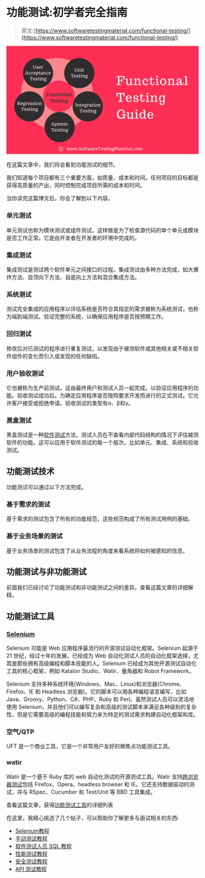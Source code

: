 # 功能测试:初学者完全指南

> 原文:[https://www.softwaretestingmaterial.com/functional-testing/](https://www.softwaretestingmaterial.com/functional-testing/)

![](img/4fa5dafff70d55b71a946943ada26f54.png)

在这篇文章中，我们将会看到功能测试的细节。

我们知道每个项目都有三个重要方面，如质量、成本和时间。任何项目的目标都是获得高质量的产出，同时控制完成项目所需的成本和时间。

当你读完这篇博文后，你会了解到以下内容。

### **单元测试**

单元测试也称为模块测试或组件测试。这样做是为了检查源代码的单个单元或模块是否工作正常。它是由开发者在开发者的环境中完成的。

### **集成测试**

集成测试是测试两个软件单元之间接口的过程。集成测试由多种方法完成，如大爆炸方法、自顶向下方法、自底向上方法和混合集成方法。

### **系统测试**

测试完全集成的应用程序以评估系统是否符合其指定的需求被称为系统测试，也称为端到端测试。验证完整的系统，以确保应用程序是否按预期工作。

### **回归测试**

修改后对已测试的程序进行重复测试，以发现由于被测软件或其他相关或不相关软件组件的变化而引入或发现的任何缺陷。

### **用户验收测试**

它也被称为生产前测试。这由最终用户和测试人员一起完成，以验证应用程序的功能。验收测试成功后。为确定应用程序是否按照要求开发而进行的正式测试。它允许客户接受或拒绝申请。验收测试的类型有α、β和γ。

### **黑盒测试**

黑盒测试是一种[软件测试](https://www.softwaretestingmaterial.com/software-testing/)方法，测试人员在不查看内部代码结构的情况下评估被测软件的功能。这可以应用于软件测试的每一个层次，比如单元、集成、系统和验收测试。

## **功能测试技术**

功能测试可以通过以下方法完成。

### **基于需求的测试**

基于需求的测试包含了所有的功能规范，这些规范构成了所有测试用例的基础。

### **基于业务场景的测试**

基于业务场景的测试包含了从业务流程的角度来看系统将如何被感知的信息。

## **功能测试与非功能测试**

前面我们已经讨论了功能测试和非功能测试之间的差异。查看这篇文章的详细解释。

## **功能测试工具**

### **[Selenium](https://www.softwaretestingmaterial.com/selenium-tutorial)**

Selenium 可能是 Web 应用程序最流行的开源测试自动化框架。Selenium 起源于 21 世纪，经过十年的发展，已经成为 Web 自动化测试人员的自动化框架选择，尤其是那些拥有高级编程和脚本技能的人。Selenium 已经成为其他开源测试自动化工具的核心框架，例如 Katalon Studio、Watir、量角器和 Robot Framework。

Selenium 支持多种系统环境(Windows、Mac、Linux)和浏览器(Chrome、Firefox、IE 和 Headless 浏览器)。它的脚本可以用各种编程语言编写，比如 Java、Groovy、Python、C#、PHP、Ruby 和 Perl。虽然测试人员可以灵活地使用 Selenium，并且他们可以编写复杂和高级的测试脚本来满足各种级别的复杂性，但是它需要高级的编程技能和努力来为特定的测试需求构建自动化框架和库。

### 空气/QTP

UFT 是一个商业工具，它是一个非常用户友好的微焦点功能测试工具。

### watir

Watir 是一个基于 Ruby 库的 web 自动化测试的开源测试工具。Watir 支持[跨浏览器测试](https://www.softwaretestingmaterial.com/what-is-cross-browser-testing/)包括 Firefox、Opera、headless browser 和 IE。它还支持数据驱动的测试，并与 RSpec、Cucumber 和 Test/Unit 等 BBD 工具集成。

查看这篇文章，获得[功能测试工具](https://www.softwaretestingmaterial.com/functional-testing-tools/)的详细列表

在这里，我精心挑选了几个帖子，可以帮助你了解更多与面试相关的东西:

*   [Selenium教程](https://www.softwaretestingmaterial.com/selenium-tutorial/)
*   [手动测试教程](https://www.softwaretestingmaterial.com/manual-testing-tutorial/)
*   [软件测试人员 SQL 教程](https://www.softwaretestingmaterial.com/sql-tutorial-complete/)
*   [性能测试教程](https://www.softwaretestingmaterial.com/performance-testing-tutorial/)
*   [安全测试教程](https://www.softwaretestingmaterial.com/security-testing-tutorial/)
*   [API 测试教程](https://www.softwaretestingmaterial.com/api-testing/)